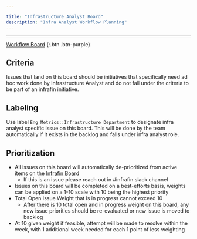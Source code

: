 ```yaml
---

title: "Infrastructure Analyst Board"
description: "Infra Analyst Workflow Planning"
---
```









----

[Workflow Board](https://gitlab.com/gitlab-com/www-gitlab-com/-/boards/1942495?label_name[]=Engineering%20Metrics)
{:.btn .btn-purple}


## Criteria
Issues that land on this board should be initiatives that specifically need ad hoc work done by Infrastructure Analyst and do not fall under the criteria to be part of an infrafin initiative.


## Labeling
Use label `Eng Metrics::Infrastructure Department` to designate infra analyst specific issue on this board. This will be done by the team automatically if it exists in the backlog and falls under infra analyst role.

## Prioritization
- All issues on this board will automatically de-prioritized from active items on the [Infrafin Board](/handbook/engineering/infrastructure/cost-management/infrafin-board)
  - If this is an issue please reach out in #infrafin slack channel
- Issues on this board will be completed on a best-efforts basis, weights can be applied on a 1-10 scale with 10 being the highest priority
- Total Open Issue Weight that is in progress cannot exceed 10
  - After there is 10 total open and in progress weight on this board, any new issue priorities should be re-evaluated or new issue is moved to backlog
- At 10 given weight if feasible, attempt will be made to resolve within the week, with 1 additional week needed for each 1 point of less weighting

